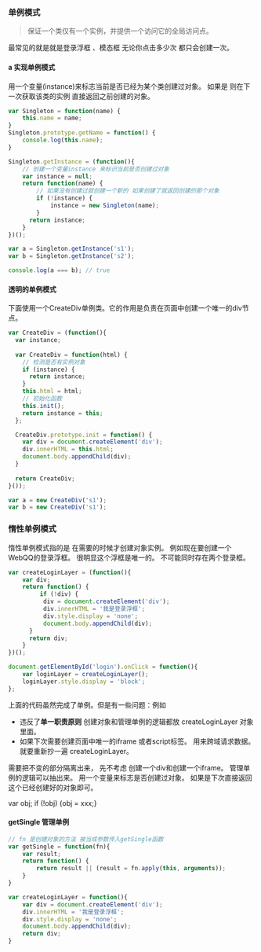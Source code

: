 ### 单例模式

> 保证一个类仅有一个实例，并提供一个访问它的全局访问点。



最常见的就是就是登录浮框 、模态框 无论你点击多少次 都只会创建一次。



#### a 实现单例模式

用一个变量(instance)来标志当前是否已经为某个类创建过对象。 如果是 则在下一次获取该类的实例 直接返回之前创建的对象。

```javascript
var Singleton = function(name) {
    this.name = name;
}
Singleton.prototype.getName = function() {
    console.log(this.name);
}

Singleton.getInstance = (function(){
    // 创建一个变量instance 来标识当前是否创建过对象
    var instance = null;
    return function(name) {
        // 如果没有创建过就创建一个新的 如果创建了就返回创建的那个对象
        if (!instance) {
            instance = new Singleton(name);
        }
      return instance;
    }
})();

var a = Singleton.getInstance('s1');
var b = Singleton.getInstance('s2');

console.log(a === b); // true

```



#### 透明的单例模式

下面使用一个CreateDiv单例类。它的作用是负责在页面中创建一个唯一的div节点。

```javascript
var CreateDiv = (function(){
  var instance; 
  
  var CreateDiv = function(html) {
    // 检测是否有实例对象
    if (instance) {
      return instance;
    }
    this.html = html;
    // 初始化函数
    this.init();
    return instance = this;
  };

  CreateDiv.prototype.init = function() {
    var div = document.createElement('div');
    div.innerHTML = this.html;
    document.body.appendChild(div);
  }
  
  return CreateDiv;
}());

var a = new CreateDiv('s1');
var b = new CreateDiv('s1');

```





### 惰性单例模式

惰性单例模式指的是 在需要的时候才创建对象实例。 例如现在要创建一个WebQQ的登录浮框。 很明显这个浮框是唯一的。 不可能同时存在两个登录框。

```javascript
var createLoginLayer = (function(){
    var div;
    return function() {
         if (!div) {
          div = document.createElement('div');
          div.innerHTML = '我是登录浮框';
          div.style.display = 'none';
          document.body.appendChild(div);
      }
      return div;
    }
})();

document.getElementById('login').onClick = function(){
    var loginLayer = createLoginLayer();
    loginLayer.style.display = 'block';
};
```



上面的代码虽然完成了单例。但是有一些问题：例如 

* 违反了**单一职责原则** 创建对象和管理单例的逻辑都放 createLoginLayer 对象里面。
* 如果下次需要创建页面中唯一的iframe 或者script标签。 用来跨域请求数据。 就要重新抄一遍 createLoginLayer。



需要把不变的部分隔离出来， 先不考虑 创建一个div和创建一个iframe。 管理单例的逻辑可以抽出来。 用一个变量来标志是否创建过对象。 如果是下次直接返回这个已经创建好的对象即可。

var obj; if (!obj) {obj = xxx;}

#### getSingle 管理单例

```javascript
// fn 是创建对象的方法 被当成参数传入getSingle函数
var getSingle = function(fn){
    var result;
    return function() {
        return result || (result = fn.apply(this, arguments));
    }
}

var createLoginLayer = function(){
    var div = document.createElement('div');
    div.innerHTML = '我是登录浮框';
    div.style.display = 'none';
    document.body.appendChild(div);
    return div;
}

```

































